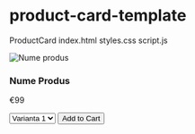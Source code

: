 # product-card-template
ProductCard 
index.html
styles.css
script.js
<div class="product-card">
  <img src="..." alt="Nume produs">
  <h3>Nume Produs</h3>
  <p class="price">€99</p>
  <select class="variant">
    <option>Varianta 1</option>
  </select>
  <button>Add to Cart</button>
</div>
